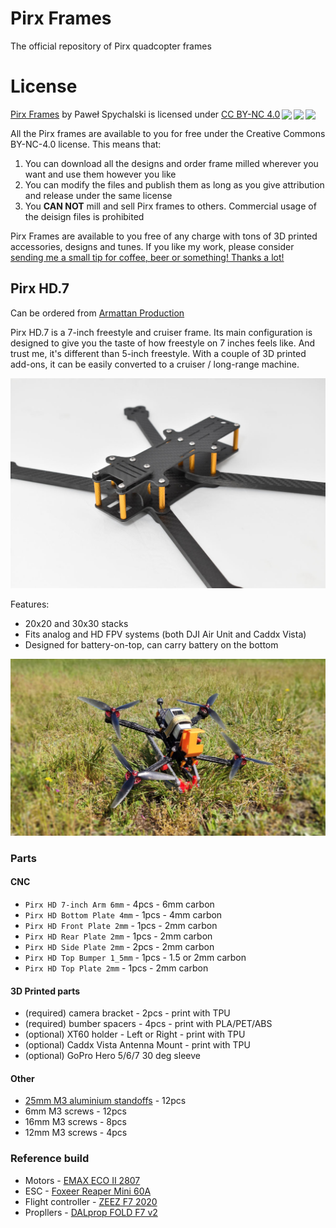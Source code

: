 # Pirx Frames
The official repository of Pirx quadcopter frames

# License

<p xmlns:cc="http://creativecommons.org/ns#" xmlns:dct="http://purl.org/dc/terms/"><a property="dct:title" rel="cc:attributionURL" href="https://github.com/DzikuVx/pirx-frames">Pirx Frames</a> by <span property="cc:attributionName">Paweł Spychalski</span> is licensed under <a href="http://creativecommons.org/licenses/by-nc/4.0/?ref=chooser-v1" target="_blank" rel="license noopener noreferrer" style="display:inline-block;">CC BY-NC 4.0<img style="height:22px!important;margin-left:3px;vertical-align:text-bottom;" src="https://mirrors.creativecommons.org/presskit/icons/cc.svg?ref=chooser-v1"><img style="height:22px!important;margin-left:3px;vertical-align:text-bottom;" src="https://mirrors.creativecommons.org/presskit/icons/by.svg?ref=chooser-v1"><img style="height:22px!important;margin-left:3px;vertical-align:text-bottom;" src="https://mirrors.creativecommons.org/presskit/icons/nc.svg?ref=chooser-v1"></a></p>

All the Pirx frames are available to you for free under the Creative Commons BY-NC-4.0 license. This means that:
1. You can download all the designs and order frame milled wherever you want and use them however you like
1. You can modify the files and publish them as long as you give attribution and release under the same license
1. You **CAN NOT** mill and sell Pirx frames to others. Commercial usage of the deisign files is prohibited

Pirx Frames are available to you free of any charge with tons of 3D printed accessories, designs and tunes. If you like my work, please consider [sending me a small tip for coffee, beer or something! Thanks a lot!](https://paypal.me/pawelspychalski)

## Pirx HD.7

Can be ordered from [Armattan Production](https://armattanproductions.com/pages/kit_detail/2927)

Pirx HD.7 is a 7-inch freestyle and cruiser frame. Its main configuration is designed to give you the taste of how freestyle on 7 inches feels like. And trust me, it's different than 5-inch freestyle. With a couple of 3D printed add-ons, it can be easily converted to a cruiser / long-range machine.

![Pirx HD.7](assets/pirx-hd-7-02.jpg)

Features:
* 20x20 and 30x30 stacks
* Fits analog and HD FPV systems (both DJI Air Unit and Caddx Vista)
* Designed for battery-on-top, can carry battery on the bottom

![Pirx HD.7](assets/pirx-hd-7-01.jpg)

### Parts

#### CNC

* `Pirx HD 7-inch Arm 6mm` - 4pcs - 6mm carbon
* `Pirx HD Bottom Plate 4mm` - 1pcs - 4mm carbon
* `Pirx HD Front Plate 2mm` - 1pcs - 2mm carbon
* `Pirx HD Rear Plate 2mm` - 1pcs - 2mm carbon
* `Pirx HD Side Plate 2mm` - 2pcs - 2mm carbon
* `Pirx HD Top Bumper 1_5mm` - 1pcs - 1.5 or 2mm carbon
* `Pirx HD Top Plate 2mm` - 1pcs - 2mm carbon

#### 3D Printed parts

* (required) camera bracket - 2pcs - print with TPU 
* (required) bumber spacers - 4pcs - print with PLA/PET/ABS
* (optional) XT60 holder - Left or Right - print with TPU
* (optional) Caddx Vista Antenna Mount - print with TPU
* (optional) GoPro Hero 5/6/7 30 deg sleeve

#### Other

* [25mm M3 aluminium standoffs](https://bit.ly/3v1vFDE) - 12pcs
* 6mm M3 screws - 12pcs
* 16mm M3 screws - 8pcs
* 12mm M3 screws - 4pcs

### Reference build

* Motors - [EMAX ECO II 2807](https://bit.ly/34RYWGk)
* ESC - [Foxeer Reaper Mini 60A](https://bit.ly/2QaBWy2)
* Flight controller - [ZEEZ F7 2020](https://bit.ly/3uD8srp)
* Propllers - [DALprop FOLD F7 v2](https://bit.ly/3ikpE2b) 